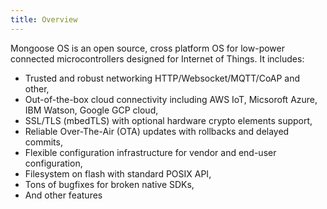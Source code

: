 ```yaml
---
title: Overview
---
```


Mongoose OS is an open source, cross platform OS for low-power
connected microcontrollers designed for Internet of Things. It includes:

- Trusted and robust networking HTTP/Websocket/MQTT/CoAP and other,
- Out-of-the-box cloud connectivity including
  AWS IoT, Micsoroft Azure, IBM Watson, Google GCP cloud,
- SSL/TLS (mbedTLS) with optional hardware crypto elements support,
- Reliable Over-The-Air (OTA) updates with rollbacks and delayed commits,
- Flexible configuration infrastructure for vendor and end-user configuration,
- Filesystem on flash with standard POSIX API,
- Tons of bugfixes for broken native SDKs,
- And other features
